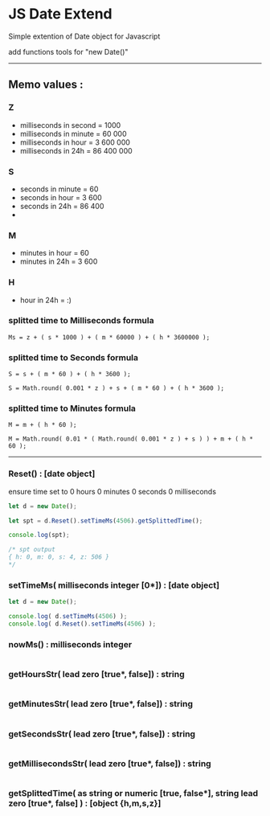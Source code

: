 # JS Date Extend
Simple extention of Date object for Javascript

add functions tools for "new Date()"

---

## Memo values :

### Z
- milliseconds in second = 1000
- milliseconds in minute = 60 000
- milliseconds in hour = 3 600 000
- milliseconds in 24h  = 86 400 000

### S
- seconds in minute = 60
- seconds in hour = 3 600
- seconds in 24h = 86 400
- 
### M
- minutes in hour = 60
- minutes in 24h = 3 600

### H
- hour in 24h = :)

### splitted time to Milliseconds formula
```
Ms = z + ( s * 1000 ) + ( m * 60000 ) + ( h * 3600000 );
```

### splitted time to Seconds formula
```
S = s + ( m * 60 ) + ( h * 3600 );
```
```
S = Math.round( 0.001 * z ) + s + ( m * 60 ) + ( h * 3600 );
```

### splitted time to Minutes formula
```
M = m + ( h * 60 );
```
```
M = Math.round( 0.01 * ( Math.round( 0.001 * z ) + s ) ) + m + ( h * 60 );
```

---

### Reset() : [date object]
ensure time set to 0 hours 0 minutes 0 seconds 0 milliseconds
```js
let d = new Date();

let spt = d.Reset().setTimeMs(4506).getSplittedTime();

console.log(spt);

/* spt output
{ h: 0, m: 0, s: 4, z: 506 }
*/
```

### setTimeMs( milliseconds integer [0*]) : [date object]
```js
let d = new Date();

console.log( d.setTimeMs(4506) );
console.log( d.Reset().setTimeMs(4506) );

```

### nowMs() : milliseconds integer
```
```

### getHoursStr( lead zero [true*, false]) : string
```
```

### getMinutesStr( lead zero [true*, false]) : string
```
```

### getSecondsStr( lead zero [true*, false]) : string
```
```

### getMillisecondsStr( lead zero [true*, false]) : string
```
```

### getSplittedTime( as string or numeric [true, false*], string lead zero [true*, false] ) : [object {h,m,s,z}]
```
```
